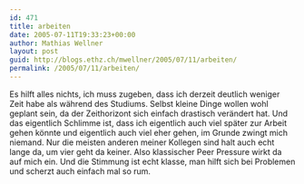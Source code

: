 ```yaml
---
id: 471
title: arbeiten
date: 2005-07-11T19:33:23+00:00
author: Mathias Wellner
layout: post
guid: http://blogs.ethz.ch/mwellner/2005/07/11/arbeiten/
permalink: /2005/07/11/arbeiten/
---
```

Es hilft alles nichts, ich muss zugeben, dass ich derzeit deutlich weniger Zeit habe als während des Studiums. Selbst kleine Dinge wollen wohl geplant sein, da der Zeithorizont sich einfach drastisch verändert hat. Und das eigentlich Schlimme ist, dass ich eigentlich auch viel später zur Arbeit gehen könnte und eigentlich auch viel eher gehen, im Grunde zwingt mich niemand. Nur die meisten anderen meiner Kollegen sind halt auch echt lange da, um vier geht da keiner. Also klassischer Peer Pressure wirkt da auf mich ein. Und die Stimmung ist echt klasse, man hilft sich bei Problemen und scherzt auch einfach mal so rum.